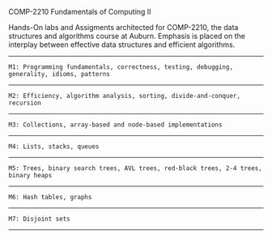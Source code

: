    COMP-2210 Fundamentals of Computing II

Hands-On labs and Assigments architected for COMP-2210, the data structures and algorithms course at Auburn. Emphasis is placed on the interplay between effective data structures and efficient algorithms.

---

    M1: Programming fundamentals, correctness, testing, debugging, generality, idioms, patterns

---

    M2: Efficiency, algorithm analysis, sorting, divide-and-conquer, recursion

---

    M3: Collections, array-based and node-based implementations

---

    M4: Lists, stacks, queues

---

    M5: Trees, binary search trees, AVL trees, red-black trees, 2-4 trees, binary heaps

---

    M6: Hash tables, graphs

---

    M7: Disjoint sets

---
